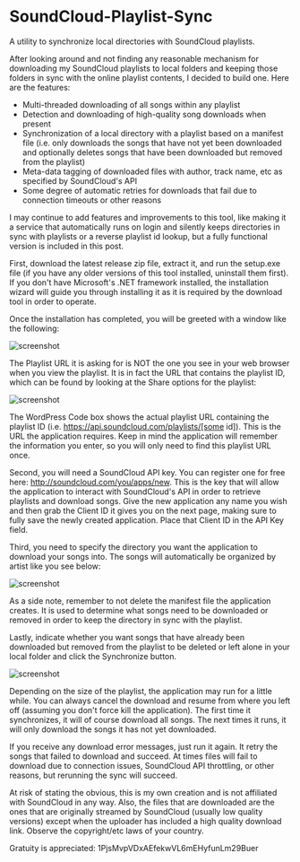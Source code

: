 SoundCloud-Playlist-Sync
========================

A utility to synchronize local directories with SoundCloud playlists.

After looking around and not finding any reasonable mechanism for downloading my SoundCloud playlists to local folders and keeping those folders in sync with the online playlist contents, I decided to build one. Here are the features:

* Multi-threaded downloading of all songs within any playlist
* Detection and downloading of high-quality song downloads when present
* Synchronization of a local directory with a playlist based on a manifest file (i.e. only downloads the songs that have not yet been downloaded and optionally deletes songs that have been downloaded but removed from the playlist)
* Meta-data tagging of downloaded files with author, track name, etc as specified by SoundCloud's API
* Some degree of automatic retries for downloads that fail due to connection timeouts or other reasons

I may continue to add features and improvements to this tool, like making it a service that automatically runs on login and silently keeps directories in sync with playlists or a reverse playlist id lookup, but a fully functional version is included in this post.

First, download the latest release zip file, extract it, and run the setup.exe file (if you have any older versions of this tool installed, uninstall them first). If you don't have Microsoft's .NET framework installed, the installation wizard will guide you through installing it as it is required by the download tool in order to operate.

Once the installation has completed, you will be greeted with a window like the following:

![screenshot](http://3.bp.blogspot.com/-uI-VGcD0G7M/UoArMSgi_fI/AAAAAAAABrY/bGjWTh1dIHA/s800/Screenshot+2013-11-10+19.55.23.png)

The Playlist URL it is asking for is NOT the one you see in your web browser when you view the playlist. It is in fact the URL that contains the playlist ID, which can be found by looking at the Share options for the playlist:

![screenshot](http://4.bp.blogspot.com/-AiWM3-2t_pQ/UoA2j_c23RI/AAAAAAAABsQ/4nyFVnPKD2Q/s800/Screenshot+from+2013-11-10+19:58:50.png)


The WordPress Code box shows the actual playlist URL containing the playlist ID (i.e. https://api.soundcloud.com/playlists/[some id]). This is the URL the application requires. Keep in mind the application will remember the information you enter, so you will only need to find this playlist URL once.

Second, you will need a SoundCloud API key. You can register one for free here: http://soundcloud.com/you/apps/new. This is the key that will allow the application to interact with SoundCloud's API in order to retrieve playlists and download songs. Give the new application any name you wish and then grab the Client ID it gives you on the next page, making sure to fully save the newly created application. Place that Client ID in the API Key field.

Third, you need to specify the directory you want the application to download your songs into. The songs will automatically be organized by artist like you see below:

![screenshot](http://2.bp.blogspot.com/-EQL9RCVCHpU/UoAtYj7HQtI/AAAAAAAABrs/MkZk9au00ZE/s640/Screenshot+2013-11-10+16.04.16.png)

As a side note, remember to not delete the manifest file the application creates. It is used to determine what songs need to be downloaded or removed in order to keep the directory in sync with the playlist.

Lastly, indicate whether you want songs that have already been downloaded but removed from the playlist to be deleted or left alone in your local folder and click the Synchronize button.

![screenshot](http://4.bp.blogspot.com/-5TwftlMvduA/UoAvFLfx2VI/AAAAAAAABsA/7zCw4r1a8gg/s1600/Screenshot+2013-11-10+16.12.49.png)


Depending on the size of the playlist, the application may run for a little while. You can always cancel the download and resume from where you left off (assuming you don't force kill the application). The first time it synchronizes, it will of course download all songs. The next times it runs, it will only download the songs it has not yet downloaded.

If you receive any download error messages, just run it again. It retry the songs that failed to download and succeed. At times files will fail to download due to connection issues, SoundCloud API throttling, or other reasons, but rerunning the sync will succeed.

At risk of stating the obvious, this is my own creation and is not affiliated with SoundCloud in any way. Also, the files that are downloaded are the ones that are originally streamed by SoundCloud (usually low quality versions) except when the uploader has included a high quality download link. Observe the copyright/etc laws of your country.


Gratuity is appreciated: 1PjsMvpVDxAEfekwVL6mEHyfunLm29Buer
